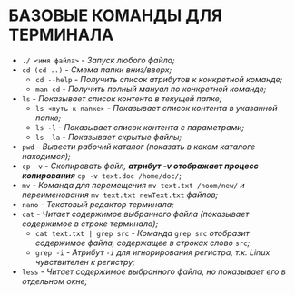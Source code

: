 # БАЗОВЫЕ КОМАНДЫ ДЛЯ ТЕРМИНАЛА
* `./ <имя файла>` - *Запуск любого файла;*
* `cd (cd ..)` - *Смема папки вниз/вверх;*
  *  `cd --help` - *Получить список атрибутов к конкретной команде;*
  * `man cd` - *Получить полный мануал по конкретной команде;*
* `ls` - *Показывает список контента в текущей папке;*
  * `ls <путь к папке>` - *Показывает список контента в указанной папке;*
  * `ls -l` - *Показывает список контента с параметрами;*
  * `ls -la` - *Показывает скрытые файлы;*
* `pwd` - *Вывести рабочий каталог (показать в каком каталоге находимся);*
* `cp -v` - *Скопировать файл, **атрибут -v отображает процесс копирования*** `cp -v text.doc /home/doc/`;
* `mv` - *Команда для перемещения* `mv text.txt /hoom/new/` *и переименования* `mv text.txt newText.txt` *файлов;*
* `nano` - *Текстовый редактор терминала;*
* `cat` - *Читает содержимое выбранного файла (показывает содержимое в строке терминала);*
  * `cat text.txt | grep src` - *Команда* `grep src` *отобразит содержимое файла, содержащее в строках слово* `src`*;*
  * `grep -i` - *Атрибут `-i` для игнорирования регистра, т.к. Linux чувствителен к регистру;*
* `less` - *Читает содержимое выбранного файла, но показывает его в отдельном окне;*
